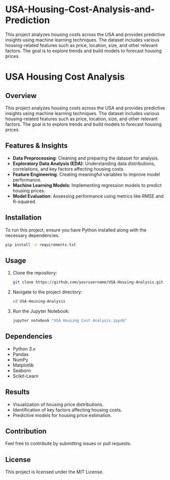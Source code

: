 # USA-Housing-Cost-Analysis-and-Prediction
This project analyzes housing costs across the USA and provides predictive insights using machine learning techniques. The dataset includes various housing-related features such as price, location, size, and other relevant factors. The goal is to explore trends and build models to forecast housing prices.

# USA Housing Cost Analysis

## Overview
This project analyzes housing costs across the USA and provides predictive insights using machine learning techniques. The dataset includes various housing-related features such as price, location, size, and other relevant factors. The goal is to explore trends and build models to forecast housing prices.

## Features & Insights
- **Data Preprocessing**: Cleaning and preparing the dataset for analysis.
- **Exploratory Data Analysis (EDA)**: Understanding data distributions, correlations, and key factors affecting housing costs.
- **Feature Engineering**: Creating meaningful variables to improve model performance.
- **Machine Learning Models**: Implementing regression models to predict housing prices.
- **Model Evaluation**: Assessing performance using metrics like RMSE and R-squared.

## Installation
To run this project, ensure you have Python installed along with the necessary dependencies.

```sh
pip install -r requirements.txt
```

## Usage
1. Clone the repository:
   ```sh
   git clone https://github.com/yourusername/USA-Housing-Analysis.git
   ```
2. Navigate to the project directory:
   ```sh
   cd USA-Housing-Analysis
   ```
3. Run the Jupyter Notebook:
   ```sh
   jupyter notebook "USA Housing Cost Analysis.ipynb"
   ```

## Dependencies
- Python 3.x
- Pandas
- NumPy
- Matplotlib
- Seaborn
- Scikit-Learn

## Results
- Visualization of housing price distributions.
- Identification of key factors affecting housing costs.
- Predictive models for housing price estimation.

## Contribution
Feel free to contribute by submitting issues or pull requests.

## License
This project is licensed under the MIT License.

